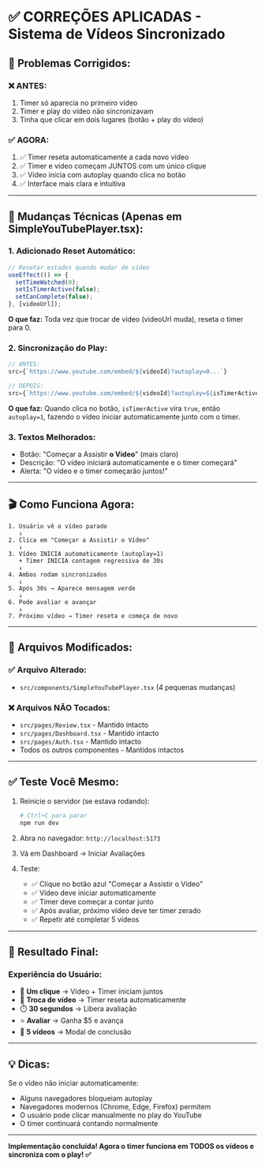 # ✅ CORREÇÕES APLICADAS - Sistema de Vídeos Sincronizado

## 🎯 Problemas Corrigidos:

### ❌ ANTES:
1. Timer só aparecia no primeiro vídeo
2. Timer e play do vídeo não sincronizavam
3. Tinha que clicar em dois lugares (botão + play do vídeo)

### ✅ AGORA:
1. ✅ Timer reseta automaticamente a cada novo vídeo
2. ✅ Timer e vídeo começam JUNTOS com um único clique
3. ✅ Vídeo inicia com autoplay quando clica no botão
4. ✅ Interface mais clara e intuitiva

---

## 🔧 Mudanças Técnicas (Apenas em SimpleYouTubePlayer.tsx):

### 1. **Adicionado Reset Automático:**
```typescript
// Resetar estados quando mudar de vídeo
useEffect(() => {
  setTimeWatched(0);
  setIsTimerActive(false);
  setCanComplete(false);
}, [videoUrl]);
```
**O que faz:** Toda vez que trocar de vídeo (videoUrl muda), reseta o timer para 0.

### 2. **Sincronização do Play:**
```typescript
// ANTES:
src={`https://www.youtube.com/embed/${videoId}?autoplay=0...`}

// DEPOIS:
src={`https://www.youtube.com/embed/${videoId}?autoplay=${isTimerActive ? 1 : 0}...`}
```
**O que faz:** Quando clica no botão, `isTimerActive` vira `true`, então `autoplay=1`, fazendo o vídeo iniciar automaticamente junto com o timer.

### 3. **Textos Melhorados:**
- Botão: "Começar a Assistir **o Vídeo**" (mais claro)
- Descrição: "O vídeo iniciará automaticamente e o timer começará"
- Alerta: "O vídeo e o timer começarão juntos!"

---

## 🎬 Como Funciona Agora:

```
1. Usuário vê o vídeo parado
   ↓
2. Clica em "Começar a Assistir o Vídeo"
   ↓
3. Vídeo INICIA automaticamente (autoplay=1)
   + Timer INICIA contagem regressiva de 30s
   ↓
4. Ambos rodam sincronizados
   ↓
5. Após 30s → Aparece mensagem verde
   ↓
6. Pode avaliar e avançar
   ↓
7. Próximo vídeo → Timer reseta e começa de novo
```

---

## 📁 Arquivos Modificados:

### ✅ Arquivo Alterado:
- `src/components/SimpleYouTubePlayer.tsx` (4 pequenas mudanças)

### ❌ Arquivos NÃO Tocados:
- `src/pages/Review.tsx` - Mantido intacto
- `src/pages/Dashboard.tsx` - Mantido intacto
- `src/pages/Auth.tsx` - Mantido intacto
- Todos os outros componentes - Mantidos intactos

---

## ✅ Teste Você Mesmo:

1. Reinicie o servidor (se estava rodando):
   ```bash
   # Ctrl+C para parar
   npm run dev
   ```

2. Abra no navegador: `http://localhost:5173`

3. Vá em Dashboard → Iniciar Avaliações

4. Teste:
   - ✅ Clique no botão azul "Começar a Assistir o Vídeo"
   - ✅ Vídeo deve iniciar automaticamente
   - ✅ Timer deve começar a contar junto
   - ✅ Após avaliar, próximo vídeo deve ter timer zerado
   - ✅ Repetir até completar 5 vídeos

---

## 🎯 Resultado Final:

### **Experiência do Usuário:**
- 🎥 **Um clique** → Vídeo + Timer iniciam juntos
- 🔄 **Troca de vídeo** → Timer reseta automaticamente
- ⏱️ **30 segundos** → Libera avaliação
- ⭐ **Avaliar** → Ganha $5 e avança
- 🎉 **5 vídeos** → Modal de conclusão

---

## 💡 Dicas:

Se o vídeo não iniciar automaticamente:
- Alguns navegadores bloqueiam autoplay
- Navegadores modernos (Chrome, Edge, Firefox) permitem
- O usuário pode clicar manualmente no play do YouTube
- O timer continuará contando normalmente

---

**Implementação concluída! Agora o timer funciona em TODOS os vídeos e sincroniza com o play! ✅**
